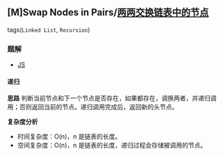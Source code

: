 ## [M]Swap Nodes in Pairs/[两两交换链表中的节点](https://leetcode-cn.com/problems/swap-nodes-in-pairs/)
tags(`Linked List`, `Recursion`)

### 题解
+ [JS](../../ts/128/24.js)

#### 递归
**思路**
判断当前节点和下一个节点是否存在，如果都存在，调换两者，并递归调用；否则返回当前的节点。递归调用完成后，返回新的头节点。  

**复杂度分析**
+ 时间复杂度：O(n)，n 是链表的长度。
+ 空间复杂度：O(n)，n 是链表的长度，递归过程会存储被调用的节点。